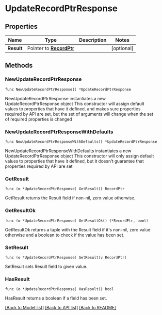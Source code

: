 # UpdateRecordPtrResponse

## Properties

Name | Type | Description | Notes
------------ | ------------- | ------------- | -------------
**Result** | Pointer to [**RecordPtr**](RecordPtr.md) |  | [optional] 

## Methods

### NewUpdateRecordPtrResponse

`func NewUpdateRecordPtrResponse() *UpdateRecordPtrResponse`

NewUpdateRecordPtrResponse instantiates a new UpdateRecordPtrResponse object
This constructor will assign default values to properties that have it defined,
and makes sure properties required by API are set, but the set of arguments
will change when the set of required properties is changed

### NewUpdateRecordPtrResponseWithDefaults

`func NewUpdateRecordPtrResponseWithDefaults() *UpdateRecordPtrResponse`

NewUpdateRecordPtrResponseWithDefaults instantiates a new UpdateRecordPtrResponse object
This constructor will only assign default values to properties that have it defined,
but it doesn't guarantee that properties required by API are set

### GetResult

`func (o *UpdateRecordPtrResponse) GetResult() RecordPtr`

GetResult returns the Result field if non-nil, zero value otherwise.

### GetResultOk

`func (o *UpdateRecordPtrResponse) GetResultOk() (*RecordPtr, bool)`

GetResultOk returns a tuple with the Result field if it's non-nil, zero value otherwise
and a boolean to check if the value has been set.

### SetResult

`func (o *UpdateRecordPtrResponse) SetResult(v RecordPtr)`

SetResult sets Result field to given value.

### HasResult

`func (o *UpdateRecordPtrResponse) HasResult() bool`

HasResult returns a boolean if a field has been set.


[[Back to Model list]](../README.md#documentation-for-models) [[Back to API list]](../README.md#documentation-for-api-endpoints) [[Back to README]](../README.md)


